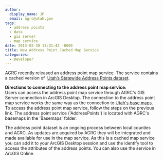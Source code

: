 ```yaml
---
author:
  display_name: JP
  email: agrc@utah.gov
tags:
  - address points
  - data
  - gis server
  - map service
date: 2013-08-30 13:31:42 -0600
title: New Address Point Cached Map Service
categories:
  - Developer
---
```

<p><a href="{{ "/?attachment_id=13706" | prepend: site.baseurl }}"><img alt="" src="{{ "/images/Addresspntmapservice-150x150.png" | prepend: site.baseurl }}" class='inline-text-right' /></a>AGRC recently released an address point map service. The service contains a cached version of &nbsp;<a href="{{site.baseurl}}{% post_url 2013-06-28-utah-gis-framework-data-for-800-please-alex %}">Utah&rsquo;s Statewide Address Points dataset</a>. </p>
<p><strong>Directions to connecting to the address point map service: </strong><br />
Users can access the address point map service through AGRC's GIS Server connection in ArcGIS Desktop. The connection to the address point map service works the same way as the connection to <a href="{{ "/data/sgid-base-map-services-arcmap/" | prepend: site.baseurl }}">Utah's base maps</a>. To access the address point map service, follow the steps on the previous link. The address point service ('AddressPoints') is located with AGRC's basemaps in the 'Basemaps' folder.</p>
<p>The address point dataset is an ongoing process between local counties and AGRC. As updates are acquired by AGRC they will be integrated and made available for use in the map service. As this is a cached map service you can add it to your ArcGIS Desktop session and use the identify tool to access the attributes of the address points.  You can also use the service in ArcGIS Online.</p>
